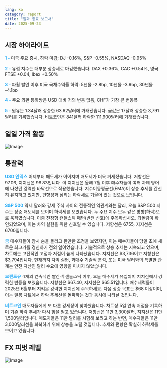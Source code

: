 ```yaml
---
lang: ko
category: report
title: "일과 종료 보고서"
date: 2025-09-23
---
```



<h2>시장 하이라이트</h2>
<strong style="color: #2caef7;">1 - </strong> 미국 주요 증시, 하락 마감; DJ -0.16%, S&P -0.55%, NASDAQ -0.95%

<strong style="color: #2caef7;">2 - </strong> 유럽 지수는 대부분 상승세로 마감했습니다. DAX +0.36%, CAC +0.54%, 영국 FTSE +0.04, Ibex +0.50%

<strong style="color: #2caef7;">3 - </strong> 파월 발언 이후 미국 국채수익률 하락: 5년물 -2.8bp, 10년물 -3.9bp, 30년물 -4.1bp

<strong style="color: #2caef7;">4 - </strong> 주요 외환 통화쌍은 USD 대비 거의 변동 없음, CHF가 가장 큰 변동폭

<strong style="color: #2caef7;">5 - </strong> 원유는 1.34달러 상승한 63.62달러에 거래됐습니다. 금값은 17달러 상승한 3,791달러를 기록했습니다. 비트코인은 841달러 하락한 111,900달러에 거래됐습니다.




<h2>일일 가격 활동</h2>
<img src="https://markleighedu.github.io/img/Sep-2025/23-Sep-2025/price.jpg" alt="Image"/>

<h2>통찰력</h2>
<strong style="color: #2caef7;">USD 인덱스</strong> 어제부터 매도세가 이어지며 매도세가 더욱 거세졌습니다. 저항선은 97.06, 지지선은 96.83입니다. 이 지지선은 올해 7월 이후 매수자들이 여러 차례 방어에 나섰던 강력한 바닥선으로 작용했습니다. 지수이동평균선(EMA)이 상승 추세를 간신히 유지하고 있지만, 편향성과 심리는 하락세로 기울어 있는 것으로 보입니다.

<strong style="color: #2caef7;">S&P 500</strong> 약세 달러와 강세 주식 사이의 전통적인 역관계와는 달리, 오늘 S&P 500 지수는 장중 매도세를 보이며 하락세를 보였습니다. 두 주요 지수 모두 같은 방향(하락)으로 움직였습니다. 이중 천장형 캔들스틱 패턴(반전 신호)에 주목하십시오. 되돌림이 확인되었으며, 이는 차익 실현을 위한 신호일 수 있습니다. 저항선은 6755, 지지선은 6700입니다.

<strong style="color: #2caef7;">금</strong> 매수자들이 잠시 숨을 돌리고 완만한 조정을 보였지만, 이는 매수자들이 당일 초에 새로운 최고가를 경신하기 전의 일이었습니다. 기술적으로 상승 추세는 지속되고 있으며, 차트에는 고전적인 고점과 저점이 높게 나타났습니다. 지지선은 $3,736이고 저항선은 $3,794입니다. 현재까지 차익 실현, 과매수 기술적 분석, 또는 미국 달러와의 특별한 관계는 안전 자산인 달러 수요에 영향을 미치지 않았습니다.

<strong style="color: #2caef7;">브렌트유</strong> 4개의 연속적인 빨간색 캔들스틱 이후, 오늘 매수세가 유입되어 지지선에서 강력한 반등을 보였습니다. 저항선은 $67.40, 지지선은 $65.51입니다. 매수세력들이 2025년 6월부터 지켜온 강력한 지지선에 주목하세요. 다음 상승 목표는 $68 이상이며, 이는 일봉 차트에서 하락 추세선을 돌파하는 것과 동시에 나타날 것입니다.

<strong style="color: #2caef7;">비트코인</strong> 매도자들에게 또 다른 강세장이 찾아왔습니다. 차트상 5일 연속 저점을 기록하며 기존 하락 추세가 다시 힘을 얻고 있습니다. 저항선은 11만 3,300달러, 지지선은 11만 1,500달러입니다. 매도자들은 11만 달러를 시험해 보려고 하는 반면, 매수자들은 11만 3,000달러선을 회복하기 위해 상승을 노릴 것입니다. 추세와 편향은 확실히 하락세를 보이고 있습니다.



<h2>FX 피벗 레벨</h2>
<img src="https://markleighedu.github.io/img/Sep-2025/23-Sep-2025/pivot.jpg" alt="Image"/>